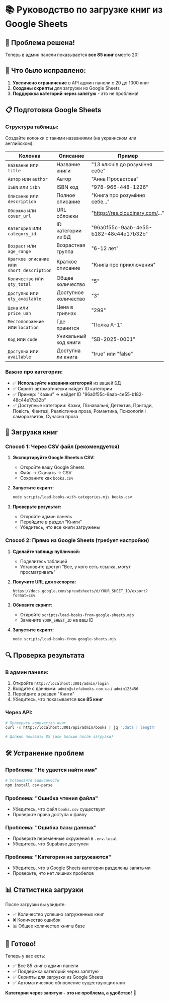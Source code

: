 # 📚 Руководство по загрузке книг из Google Sheets

## 🎯 **Проблема решена!**

Теперь в админ панели показывается **все 85 книг** вместо 20!

## 🔧 **Что было исправлено:**

1. **Увеличено ограничение** в API админ панели с 20 до 1000 книг
2. **Созданы скрипты** для загрузки из Google Sheets
3. **Поддержка категорий через запятую** - это не проблема!

## 📋 **Подготовка Google Sheets**

### **Структура таблицы:**
Создайте колонки с такими названиями (на украинском или английском):

| Колонка | Описание | Пример |
|---------|----------|--------|
| `Название` или `title` | Название книги | "13 ключів до розуміння себе" |
| `Автор` или `author` | Автор | "Анна Просвєтова" |
| `ISBN` или `isbn` | ISBN код | "978-966-448-1226" |
| `Описание` или `description` | Полное описание | "Книга про розуміння себе..." |
| `Обложка` или `cover_url` | URL обложки | "https://res.cloudinary.com/..." |
| `Категория` или `category_id` | ID категории из БД | "96a0f55c-9aab-4e55-b182-48c44e17b32b" |
| `Возраст` или `age_range` | Возрастная группа | "6-12 лет" |
| `Краткое описание` или `short_description` | Краткое описание | "Книга про приключения" |
| `Количество` или `qty_total` | Общее количество | "5" |
| `Доступно` или `qty_available` | Доступное количество | "3" |
| `Цена` или `price_uah` | Цена в гривнах | "299" |
| `Местоположение` или `location` | Где хранится | "Полка А-1" |
| `Код` или `code` | Уникальный код книги | "SB-2025-0001" |
| `Доступна` или `available` | Доступна ли книга | "true" или "false" |

### **Важно про категории:**
- ✅ **Используйте названия категорий** из вашей БД
- ✅ Скрипт автоматически найдет ID категории
- ✅ Пример: "Казки" → найдет ID "96a0f55c-9aab-4e55-b182-48c44e17b32b"
- ✅ Доступные категории: Казки, Пізнавальні, Детектив, Пригоди, Повість, Фентезі, Реалістична проза, Романтика, Психологія і саморозвиток, Сучасна проза

## 🚀 **Загрузка книг**

### **Способ 1: Через CSV файл (рекомендуется)**

1. **Экспортируйте Google Sheets в CSV:**
   - Откройте вашу Google Sheets
   - Файл → Скачать → CSV
   - Сохраните как `books.csv`

2. **Запустите скрипт:**
   ```bash
   node scripts/load-books-with-categories.mjs books.csv
   ```

3. **Проверьте результат:**
   - Откройте админ панель
   - Перейдите в раздел "Книги"
   - Убедитесь, что все книги загружены

### **Способ 2: Прямо из Google Sheets (требует настройки)**

1. **Сделайте таблицу публичной:**
   - Поделитесь таблицей
   - Установите доступ "Все, у кого есть ссылка, могут просматривать"

2. **Получите URL для экспорта:**
   ```
   https://docs.google.com/spreadsheets/d/YOUR_SHEET_ID/export?format=csv
   ```

3. **Обновите скрипт:**
   - Откройте `scripts/load-books-from-google-sheets.mjs`
   - Замените `YOUR_SHEET_ID` на ваш ID

4. **Запустите скрипт:**
   ```bash
   node scripts/load-books-from-google-sheets.mjs
   ```

## 🔍 **Проверка результата**

### **В админ панели:**
1. Откройте `http://localhost:3001/admin/login`
2. Войдите с данными: `admin@stefabooks.com.ua` / `admin123456`
3. Перейдите в раздел "Книги"
4. Убедитесь, что показывается **все 85 книг**

### **Через API:**
```bash
# Проверить количество книг
curl -s http://localhost:3001/api/admin/books | jq '.data | length'

# Должно показать 85 (или больше после загрузки)
```

## 🛠️ **Устранение проблем**

### **Проблема: "Не удается найти имя"**
```bash
# Установите зависимости
npm install csv-parse
```

### **Проблема: "Ошибка чтения файла"**
- Убедитесь, что файл `books.csv` существует
- Проверьте права доступа к файлу

### **Проблема: "Ошибка базы данных"**
- Проверьте переменные окружения в `.env.local`
- Убедитесь, что Supabase доступен

### **Проблема: "Категории не загружаются"**
- Убедитесь, что в Google Sheets категории разделены запятыми
- Проверьте, что нет лишних пробелов

## 📊 **Статистика загрузки**

После загрузки вы увидите:
- ✅ Количество успешно загруженных книг
- ❌ Количество ошибок
- 📊 Общее количество книг в базе

## 🎉 **Готово!**

Теперь у вас есть:
- ✅ Все 85 книг в админ панели
- ✅ Поддержка категорий через запятую
- ✅ Скрипты для загрузки из Google Sheets
- ✅ Автоматическое обновление существующих книг

**Категории через запятую - это не проблема, а удобство!** 🚀
